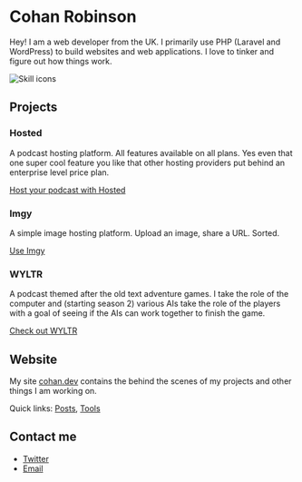 # Cohan Robinson

Hey! I am a web developer from the UK. I primarily use PHP (Laravel and WordPress) to build websites and web applications. I love to tinker and figure out how things work.

![Skill icons](https://skillicons.dev/icons?i=linux,bash,git,html,css,js,php,laravel,mysql,nginx,wordpress)

## Projects

### Hosted

A podcast hosting platform. All features available on all plans. Yes even that one super cool feature you like that other hosting providers put behind an enterprise level price plan.

[Host your podcast with Hosted](https://hosted.fm)

### Imgy

A simple image hosting platform. Upload an image, share a URL. Sorted.

[Use Imgy](https://imgy.org)

### WYLTR

A podcast themed after the old text adventure games. I take the role of the computer and (starting season 2) various AIs take the role of the players with a goal of seeing if the AIs can work together to finish the game.

[Check out WYLTR](https://www.wouldyouliketorestart.com/)

## Website

My site [cohan.dev](https://cohan.dev) contains the behind the scenes of my projects and other things I am working on.

Quick links: [Posts](https://cohan.dev/posts), [Tools](https://cohan.dev/tools)

## Contact me

- [Twitter](https://twitter.com/cohanrobinson)
- [Email](mailto:cohan@cohan.dev)

